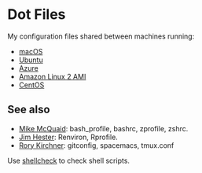 # Dot Files

My configuration files shared between machines running:

- [macOS](https://www.apple.com/macos/)
- [Ubuntu](https://www.ubuntu.com)
- [Azure](https://azure.microsoft.com/)
- [Amazon Linux 2 AMI](https://aws.amazon.com/amazon-linux-2/)
- [CentOS](https://www.centos.org/)

## See also

- [Mike McQuaid](https://github.com/MikeMcQuaid/dotfiles):
  bash_profile, bashrc, zprofile, zshrc.
- [Jim Hester](https://github.com/jimhester/dotfiles):
  Renviron, Rprofile.
- [Rory Kirchner](https://github.com/roryk/dotfiles):
  gitconfig, spacemacs, tmux.conf

Use [shellcheck](https://www.shellcheck.net/) to check shell scripts.
